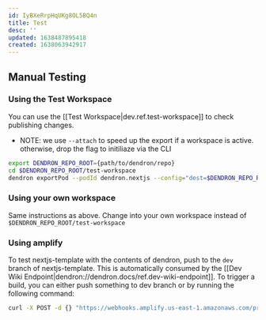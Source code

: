 ```yaml
---
id: IyBXeRrpHqUKg8OL5BQ4n
title: Test
desc: ''
updated: 1638487895418
created: 1638063942917
---
```


## Manual Testing

### Using the Test Workspace

You can use the [[Test Workspace|dev.ref.test-workspace]] to check publishing changes.

- NOTE: we use `--attach` to speed up the export if a workspace is active. otherwise, drop the flag to initiliaze via the CLI
```sh
export DENDRON_REPO_ROOT={path/to/dendron/repo}
cd $DENDRON_REPO_ROOT/test-workspace
dendron exportPod --podId dendron.nextjs --config="dest=$DENDRON_REPO_ROOT/packages/nextjs-template" --attach
```

### Using your own workspace

Same instructions as above. Change into your own workspace instead of `$DENDRON_REPO_ROOT/test-workspace`

### Using amplify

To test nextjs-template with the contents of dendron, push to the `dev` branch of nextjs-template. This is automatically consumed by the
[[Dev Wiki Endpoint|dendron://dendron.docs/ref.dev-wiki-endpoint]]. To trigger a build, you can either push something to dev branch or by running the following command:

```sh
curl -X POST -d {} "https://webhooks.amplify.us-east-1.amazonaws.com/prod/webhooks?id=e30aff97-0336-46b8-983e-5262efea7098&token=KbS2zuBWI5CWeDmSttgpaR0zjn7RqHpdF7dP9yGqc&operation=startbuild" -H "Content-Type:application/json"
```

